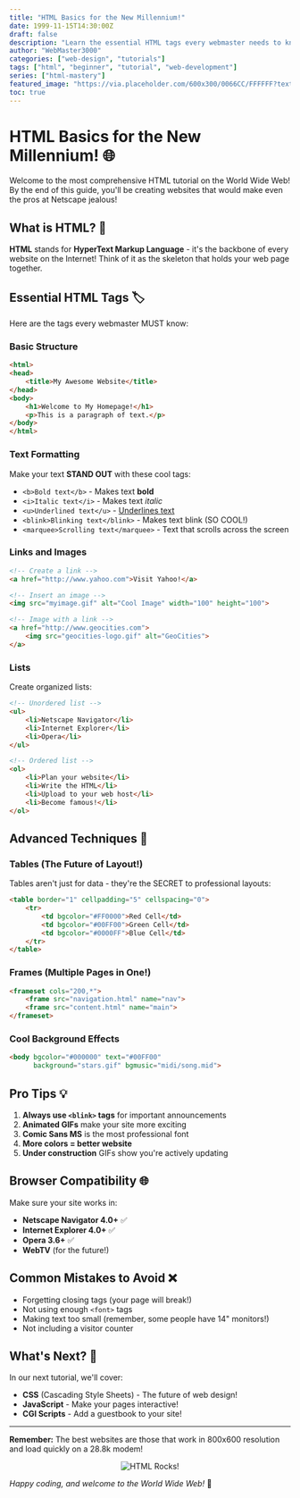 ```yaml
---
title: "HTML Basics for the New Millennium!"
date: 1999-11-15T14:30:00Z
draft: false
description: "Learn the essential HTML tags every webmaster needs to know"
author: "WebMaster3000"
categories: ["web-design", "tutorials"]
tags: ["html", "beginner", "tutorial", "web-development"]
series: ["html-mastery"]
featured_image: "https://via.placeholder.com/600x300/0066CC/FFFFFF?text=HTML+Tutorial"
toc: true
---
```


# HTML Basics for the New Millennium! 🌐

Welcome to the most comprehensive HTML tutorial on the World Wide Web! By the end of this guide, you'll be creating websites that would make even the pros at Netscape jealous!

## What is HTML? 🤔

**HTML** stands for **HyperText Markup Language** - it's the backbone of every website on the Internet! Think of it as the skeleton that holds your web page together.

## Essential HTML Tags 🏷️

Here are the tags every webmaster MUST know:

### Basic Structure

```html
<html>
<head>
    <title>My Awesome Website</title>
</head>
<body>
    <h1>Welcome to My Homepage!</h1>
    <p>This is a paragraph of text.</p>
</body>
</html>
```

### Text Formatting

Make your text **STAND OUT** with these cool tags:

- `<b>Bold text</b>` - Makes text **bold**
- `<i>Italic text</i>` - Makes text *italic* 
- `<u>Underlined text</u>` - <u>Underlines text</u>
- `<blink>Blinking text</blink>` - Makes text blink (SO COOL!)
- `<marquee>Scrolling text</marquee>` - Text that scrolls across the screen

### Links and Images

```html
<!-- Create a link -->
<a href="http://www.yahoo.com">Visit Yahoo!</a>

<!-- Insert an image -->
<img src="myimage.gif" alt="Cool Image" width="100" height="100">

<!-- Image with a link -->
<a href="http://www.geocities.com">
    <img src="geocities-logo.gif" alt="GeoCities">
</a>
```

### Lists

Create organized lists:

```html
<!-- Unordered list -->
<ul>
    <li>Netscape Navigator</li>
    <li>Internet Explorer</li>
    <li>Opera</li>
</ul>

<!-- Ordered list -->
<ol>
    <li>Plan your website</li>
    <li>Write the HTML</li>
    <li>Upload to your web host</li>
    <li>Become famous!</li>
</ol>
```

## Advanced Techniques 🚀

### Tables (The Future of Layout!)

Tables aren't just for data - they're the SECRET to professional layouts:

```html
<table border="1" cellpadding="5" cellspacing="0">
    <tr>
        <td bgcolor="#FF0000">Red Cell</td>
        <td bgcolor="#00FF00">Green Cell</td>
        <td bgcolor="#0000FF">Blue Cell</td>
    </tr>
</table>
```

### Frames (Multiple Pages in One!)

```html
<frameset cols="200,*">
    <frame src="navigation.html" name="nav">
    <frame src="content.html" name="main">
</frameset>
```

### Cool Background Effects

```html
<body bgcolor="#000000" text="#00FF00" 
      background="stars.gif" bgmusic="midi/song.mid">
```

## Pro Tips 💡

1. **Always use `<blink>` tags** for important announcements
2. **Animated GIFs** make your site more exciting
3. **Comic Sans MS** is the most professional font
4. **More colors = better website**
5. **Under construction** GIFs show you're actively updating

## Browser Compatibility 🌐

Make sure your site works in:
- **Netscape Navigator 4.0+** ✅
- **Internet Explorer 4.0+** ✅  
- **Opera 3.6+** ✅
- **WebTV** (for the future!)

## Common Mistakes to Avoid ❌

- Forgetting closing tags (your page will break!)
- Not using enough `<font>` tags
- Making text too small (remember, some people have 14" monitors!)
- Not including a visitor counter

## What's Next? 🔮

In our next tutorial, we'll cover:
- **CSS** (Cascading Style Sheets) - The future of web design!
- **JavaScript** - Make your pages interactive!
- **CGI Scripts** - Add a guestbook to your site!

---

**Remember:** The best websites are those that work in 800x600 resolution and load quickly on a 28.8k modem!

<center>
<img src="https://via.placeholder.com/88x31/FF6600/FFFFFF?text=HTML+Rocks!" alt="HTML Rocks!" />
</center>

*Happy coding, and welcome to the World Wide Web!* 🎉
